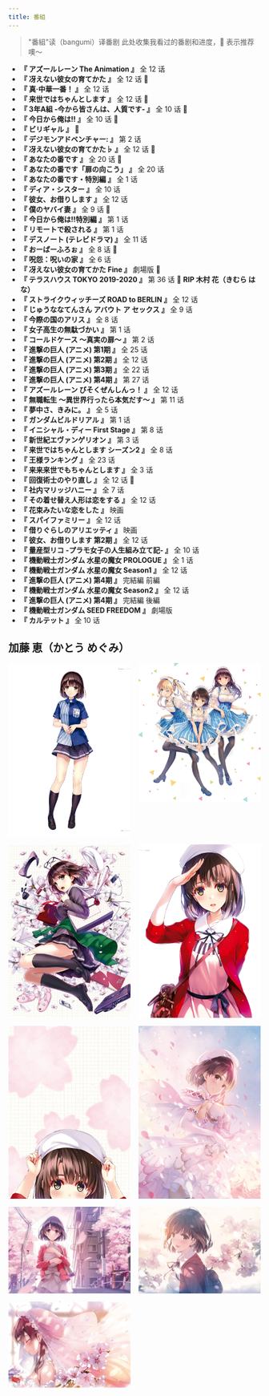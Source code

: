```yaml
---
title: 番組
---
```


> "番組"读（bangumi）译番剧
> 此处收集我看过的番剧和进度，:star2: 表示推荐噢～

- **『 アズールレーン The Animation 』** 全 12 话
- **『 冴えない彼女の育てかた 』** 全 12 话 :star2:
- **『 真·中華一番！ 』** 全 12 话
- **『 来世ではちゃんとします 』** 全 12 话 :star2:
- **『 3年A組 -今から皆さんは、人質です- 』** 全 10 话 :star2:
- **『 今日から俺は!! 』** 全 10 话 :star2:
- **『 ビリギャル 』** :star2:
- **『 デジモンアドベンチャー: 』** 第 2 话
- **『 冴えない彼女の育てかた♭ 』** 全 12 话 :star2:
- **『 あなたの番です 』** 全 20 话 :star2:
- **『 あなたの番です「扉の向こう」 』** 全 20 话
- **『 あなたの番です・特別編 』** 全 1 话
- **『 ディア・シスター 』** 全 10 话
- **『 彼女、お借りします 』** 全 12 话
- **『 僕のヤバイ妻 』** 全 9 话 :star2:
- **『 今日から俺は!!特別編 』** 第 1 话
- **『 リモートで殺される 』** 第 1 话
- **『 デスノート (テレビドラマ) 』** 全 11 话
- **『 おーばーふろぉ 』** 全 8 话 :underage:
- **『 呪怨：呪いの家 』** 全 6 话
- **『 冴えない彼女の育てかた Fine 』** 劇場版 :star2:
- **『 テラスハウス TOKYO 2019-2020 』** 第 36 话 :stop_sign: **RIP 木村 花（きむら はな）**
- **『 ストライクウィッチーズ ROAD to BERLIN 』** 全 12 话
- **『 じゅうななてんさん アバウト ア セックス 』** 全 9 话
- **『 今際の国のアリス 』** 全 8 话
- **『 女子高生の無駄づかい 』** 第 1 话
- **『 コールドケース 〜真実の扉〜 』** 第 2 话
- **『 進撃の巨人 (アニメ) 第1期 』** 全 25 话
- **『 進撃の巨人 (アニメ) 第2期 』** 全 12 话
- **『 進撃の巨人 (アニメ) 第3期 』** 全 22 话
- **『 進撃の巨人 (アニメ) 第4期 』** 第 27 话
- **『 アズールレーン びそくぜんしんっ！ 』** 全 12 话
- **『 無職転生 〜異世界行ったら本気だす〜 』** 第 11 话
- **『 夢中さ、きみに。 』** 全 5 话
- **『 ガンダムビルドリアル 』** 第 1 话
- **『 イニシャル・ディー First Stage 』** 第 8 话
- **『 新世紀エヴァンゲリオン 』** 第 3 话
- **『 来世ではちゃんとします シーズン2 』** 全 8 话
- **『 王様ランキング 』** 全 23 话
- **『 来来来世でもちゃんとします 』** 全 3 话
- **『 回復術士のやり直し 』** 全 12 话 :underage:
- **『 社内マリッジハニー 』** 全 7 话
- **『 その着せ替え人形は恋をする 』** 全 12 话
- **『 花束みたいな恋をした 』** 映画
- **『 スパイファミリー 』** 全 12 话
- **『 借りぐらしのアリエッティ 』** 映画
- **『 彼女、お借りします 第2期 』** 全 12 话
- **『 量産型リコ -プラモ女子の人生組み立て記- 』** 全 10 话
- **『 機動戦士ガンダム 水星の魔女 PROLOGUE 』** 全 1 话
- **『 機動戦士ガンダム 水星の魔女 Season1 』** 全 12 话
- **『 進撃の巨人 (アニメ) 第4期 』** 完結編 前編
- **『 機動戦士ガンダム 水星の魔女 Season2 』** 全 12 话
- **『 進撃の巨人 (アニメ) 第4期 』** 完結編 後編
- **『 機動戦士ガンダム SEED FREEDOM 』** 劇場版
- **『 カルテット 』** 全 10 话

## 加藤 恵（かとう めぐみ）

<div style="display: grid; grid-template-columns: 1fr 1fr; grid-gap: 16px;">
  <img src="/images/yande.re__786798__katou_megumi__lawson__misaki_kurehito__saenai_heroine_no_sodatekata.jpg">
  <img src="/images/yande.re__616815__breast_hold__cleavage__heels__kasumigaoka_utaha__katou_megumi__maid__misaki_kurehito__pantyhose__sawamura_spencer_eriri__skirt_lift__waitress.jpg">
  <img style="display: none;" src="/images/yande.re__809757__animal_ears__breasts__bunny_ears__bunny_girl__katou_megumi__mr_blackcat__nipples__no_bra__nopan__pantyhose__pussy__torn_clothes__uncensored__wardrobe_malfunction.png">
  <img src="/images/yande.re__786751__katou_megumi__misaki_kurehito__possible_duplicate__saenai_heroine_no_sodatekata.jpg">
  <img src="/images/yande.re__961971__dress__katou_megumi__misaki_kurehito__saenai_heroine_no_sodatekata.jpg">
  <img src="/images/yande.re__961974__katou_megumi__misaki_kurehito__saenai_heroine_no_sodatekata.jpg">
  <img src="/images/yande.re__962022__dress__katou_megumi__misaki_kurehito__saenai_heroine_no_sodatekata__skirt_lift__thighhighs.jpg">
  <img src="/images/yande.re__962039__dress__katou_megumi__misaki_kurehito__saenai_heroine_no_sodatekata__sweater.jpg">
  <img src="/images/yande.re__962066__katou_megumi__misaki_kurehito__saenai_heroine_no_sodatekata__sweater.jpg">
  <img src="/images/yande.re__962091__dress__katou_megumi__misaki_kurehito__no_bra__saenai_heroine_no_sodatekata__wedding_dress.jpg">
</div>
